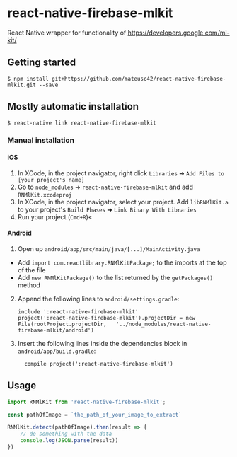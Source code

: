 
# react-native-firebase-mlkit
React Native wrapper for functionality of https://developers.google.com/ml-kit/

## Getting started

`$ npm install git+https://github.com/mateusc42/react-native-firebase-mlkit.git --save`


## Mostly automatic installation

`$ react-native link react-native-firebase-mlkit`

### Manual installation


#### iOS

1. In XCode, in the project navigator, right click `Libraries` ➜ `Add Files to [your project's name]`
2. Go to `node_modules` ➜ `react-native-firebase-mlkit` and add `RNMlKit.xcodeproj`
3. In XCode, in the project navigator, select your project. Add `libRNMlKit.a` to your project's `Build Phases` ➜ `Link Binary With Libraries`
4. Run your project (`Cmd+R`)<

#### Android

1. Open up `android/app/src/main/java/[...]/MainActivity.java`
  - Add `import com.reactlibrary.RNMlKitPackage;` to the imports at the top of the file
  - Add `new RNMlKitPackage()` to the list returned by the `getPackages()` method
2. Append the following lines to `android/settings.gradle`:
  	```
  	include ':react-native-firebase-mlkit'
  	project(':react-native-firebase-mlkit').projectDir = new File(rootProject.projectDir, 	'../node_modules/react-native-firebase-mlkit/android')
  	```
3. Insert the following lines inside the dependencies block in `android/app/build.gradle`:
  	```
      compile project(':react-native-firebase-mlkit')
  	```


## Usage
```javascript
import RNMlKit from 'react-native-firebase-mlkit';

const pathOfImage = `the_path_of_your_image_to_extract`

RNMlKit.detect(pathOfImage).then(result => {
	// do something with the data
	console.log(JSON.parse(result))
})
```
  
